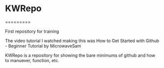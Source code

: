 # KWRepo
=========

First repository for training

The video tutorial I watched making this was 
How to Get Started with Github - Beginner Tutorial
by MicrowaveSam

KWRepo is a repository for showing the bare minimums of github and how to manuever, function, etc.
